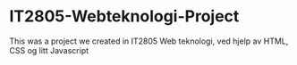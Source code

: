 # IT2805-Webteknologi-Project
This was a project we created in IT2805 Web teknologi, ved hjelp av HTML, CSS og litt Javascript
